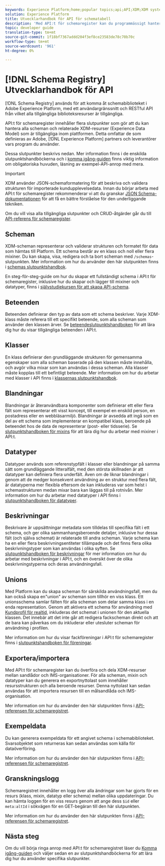 ```yaml
---
keywords: Experience Platform;home;popular topics;api;API;XDM;XDM system;experience data model;Experience data model;Experience Data Model;data model;Data Model;schema registry;Schema Registry;
solution: Experience Platform
title: Utvecklarhandbok för API för schematabell
description: 'Med API:t för schemaregister kan du programmässigt hantera alla scheman och tillhörande XDM-resurser som är tillgängliga i Experience Platform. '
topic: developer guide
translation-type: tm+mt
source-git-commit: 1f18bf7367addd204f3ef8ce23583de78c70b70c
workflow-type: tm+mt
source-wordcount: '961'
ht-degree: 0%

---
```



# [!DNL Schema Registry] Utvecklarhandbok för API

[!DNL Schema Registry] används för att komma åt schemabiblioteket i Adobe Experience Platform, med ett användargränssnitt och RESTful API från vilket alla tillgängliga biblioteksresurser är tillgängliga.

API:t för schemaregister innehåller flera slutpunkter som gör att du kan hantera alla scheman och relaterade XDM-resurser (Experience Data Model) som är tillgängliga inom plattformen. Detta omfattar de som definieras av Adobe, [!DNL Experience Platform] partners och leverantörer vars program du använder.

Dessa slutpunkter beskrivs nedan. Mer information finns i de enskilda slutpunktshandböckerna och i [komma igång-guiden](./getting-started.md) finns viktig information om obligatoriska huvuden, läsning av exempel-API-anrop med mera.

>[!IMPORTANT]
>
>XDM använder JSON-schemaformatering för att beskriva och validera strukturen för importerade kundupplevelsedata. Innan du börjar arbeta med API:t för schemaregister rekommenderar vi att du granskar [JSON Schema-dokumentationen](https://json-schema.org/) för att få en bättre förståelse för den underliggande tekniken.

Om du vill visa alla tillgängliga slutpunkter och CRUD-åtgärder går du till [API-referens för schemaregister](https://www.adobe.io/apis/experienceplatform/home/api-reference.html#!acpdr/swagger-specs/schema-registry.yaml).

## Scheman

XDM-scheman representerar och validerar strukturen och formatet för data som hämtas till Platform. Ett schema består av en klass och noll eller flera mixiner. Du kan skapa, visa, redigera och ta bort scheman med `/schemas`-slutpunkten. Mer information om hur du använder den här slutpunkten finns i [schemas slutpunktshandbok](./schemas.md).

En steg-för-steg-guide om hur du skapar ett fullständigt schema i API:t för schemaregister, inklusive hur du skapar och lägger till mixiner och datatyper, finns i [självstudiekursen för att skapa API-schema](../tutorials/create-schema-api.md).

## Beteenden

Beteenden definierar den typ av data som ett schema beskriver. Varje XDM-klass måste referera till ett specifikt beteende, som alla scheman som använder den klassen ärver. Se [beteendeslutpunktshandboken](./behaviors.md) för att lära dig hur du visar tillgängliga beteenden i API:t.

## Klasser

En klass definierar den grundläggande strukturen för gemensamma egenskaper som alla scheman baserade på den klassen måste innehålla, och avgör vilka mixar som kan användas i dessa scheman. Alla klasser måste kopplas till ett befintligt beteende. Mer information om hur du arbetar med klasser i API finns i [klassernas slutpunktshandbok](./classes.md).

## Blandningar

Blandningar är återanvändbara komponenter som definierar ett eller flera fält som representerar ett visst koncept, till exempel en enskild person, en postadress eller en webbläsarmiljö. Blandningar är avsedda att ingå som en del av ett schema som implementerar en kompatibel klass, beroende på beteendet hos de data de representerar (post- eller tidsserie). Se [slutpunktshandboken för mixins](./mixins.md) för att lära dig hur du arbetar med mixiner i API:t.

## Datatyper

Datatyper används som referenstypfält i klasser eller blandningar på samma sätt som grundläggande litteralfält, med den största skillnaden är att datatyper kan definiera flera underfält. Även om de liknar blandningar i genom att de medger konsekvent användning av en struktur med flera fält, är datatyperna mer flexibla eftersom de kan inkluderas var som helst i schemastrukturen medan mixar bara kan läggas till på rotnivån. Mer information om hur du arbetar med datatyper i API finns i [slutpunktshandboken för datatyper](./data-types.md).

## Beskrivningar

Beskrivare är uppsättningar metadata som tilldelas till specifika fält i ett schema, och ger olika sammanhangsberoende detaljer, inklusive hur dessa fält (och själva schemat) är relaterade till andra scheman. Varje schema kan ha en eller flera beskrivningsentiteter tillämpade och det finns flera olika beskrivningstyper som kan användas i olika syften. Se [slutpunktshandboken för beskrivningar](./descriptors.md) för mer information om hur du arbetar med beskrivningar i API:t, och en översikt över de olika beskrivningstyperna och deras användningsfall.

## Unions

Med Platform kan du skapa scheman för särskilda användningsfall, men du kan också skapa en&quot;union&quot; av scheman som tillhör en viss klass. Ett unionsschema samlar fälten för alla scheman som delar samma klass i en enda representation. Genom att aktivera ett schema för användning med [Kundprofil för realtid](../../profile/home.md), inkluderas det schemat i unionen för den aktuella klassen. Det innebär att det inte går att redigera fackscheman direkt och att de bara kan påverkas om du inkluderar eller utesluter scheman för användning i profilen.

Mer information om hur du visar fackföreningar i API:t för schemaregister finns i [slutpunktshandboken för föreningar](./unions.md).

## Exportera/importera

Med API:t för schemaregister kan du överföra och dela XDM-resurser mellan sandlådor och IMS-organisationer. För alla scheman, mixin och datatyper kan du generera en exportnyttolast som innehåller resursstrukturen och alla beroende resurser. Denna nyttolast kan sedan användas för att importera resursen till en målsandlåda och IMS-organisation.

Mer information om hur du använder den här slutpunkten finns i [API-referensen för schemaregistret](https://www.adobe.io/apis/experienceplatform/home/api-reference.html#!acpdr/swagger-specs/schema-registry.yaml).

## Exempeldata

Du kan generera exempeldata för ett angivet schema i schemabiblioteket. Svarsobjektet som returneras kan sedan användas som källa för dataöverföring.

Mer information om hur du använder den här slutpunkten finns i [API-referensen för schemaregistret](https://www.adobe.io/apis/experienceplatform/home/api-reference.html#!acpdr/swagger-specs/schema-registry.yaml).

## Granskningslogg

Schemaregistret innehåller en logg över alla ändringar som har gjorts för en resurs (klass, mixin, datatyp eller schema) mellan olika uppdateringar. Du kan hämta loggen för en viss resurs genom att ange dess `$id` eller `meta:altId` i sökvägen för en GET-begäran till den här slutpunkten.

Mer information om hur du använder den här slutpunkten finns i [API-referensen för schemaregistret](https://www.adobe.io/apis/experienceplatform/home/api-reference.html#!acpdr/swagger-specs/schema-registry.yaml).

## Nästa steg

Om du vill börja ringa anrop med API:t för schemaregistret läser du [Komma igång-guiden](./getting-started.md) och väljer sedan en av slutpunktshandböckerna för att lära dig hur du använder specifika slutpunkter.